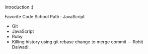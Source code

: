Introduction :)

Favorite Code School Path : JavaScript
* Git
* JavaScript
* Ruby
* Killing history using git rebase
change to merge commit
-- Rohit Dalwadi.
